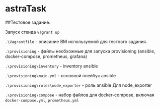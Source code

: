 # astraTask
##Тестовое задание.

Запуск стенда `vagrant up`


`.\Vagrantfile` - описание ВМ используемой для тестовго задания.

`.\provisioning` - файлы необхожмые для запуска provisioning (ansible, docker-compose, prometheus, grafana)

`.\provisioning\inventory` - inventory ansible

`.\provisioning\main.yml` - основной плейбук ansible

`.\provisioning\roles\node_exporter` - роль ansible Для node_exporter

`.\provisioning\compose` - набор файлов для docker-compose, включая `docker-compose.yml`, `prometheus.yml`


